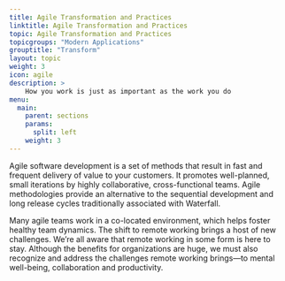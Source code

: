 ```yaml
---
title: Agile Transformation and Practices
linktitle: Agile Transformation and Practices
topic: Agile Transformation and Practices
topicgroups: "Modern Applications"
grouptitle: "Transform"
layout: topic
weight: 3
icon: agile
description: >
    How you work is just as important as the work you do
menu:
  main:
    parent: sections
    params:
      split: left
    weight: 3
---
```


Agile software development is a set of methods that result in fast and frequent delivery of value to your customers. It promotes well-planned, small iterations by highly collaborative, cross-functional teams. Agile methodologies provide an alternative to the sequential development and long release cycles traditionally associated with Waterfall.

Many agile teams work in a co-located environment, which helps foster healthy team dynamics. The shift to remote working brings a host of new challenges. We’re all aware that remote working in some form is here to stay. Although the benefits for organizations are huge, we must also recognize and address the challenges remote working brings—to mental well-being, collaboration and productivity.